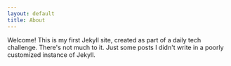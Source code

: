 ```yaml
---
layout: default
title: About
---
```


Welcome! This is my first Jekyll site, created as part of a daily tech
challenge. There's not much to it. Just some posts I didn't write in a poorly
customized instance of Jekyll.
